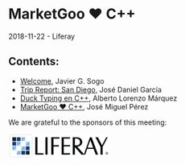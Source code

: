 
# MarketGoo ❤️ C++
2018-11-22 - Liferay

## Contents:
- [Welcome](welcome.pdf), Javier G. Sogo
- [Trip Report: San Diego](sandiego.pdf), José Daniel García
- [Duck Typing en C++](http://htmlpreview.github.io/?https://github.com/newlawrence/Talks/blob/master/181122_duck_typing/duck_typing.slides.html#/), Alberto Lorenzo Márquez
- [MarketGoo ❤️ C++](MarketGoo.Loves.Cpp.pdf), José Miguel Pérez

We are grateful to the sponsors of this meeting:  

<img src="../assets/sponsor-logos/liferay.png" alt="liferay" width="200"/>
